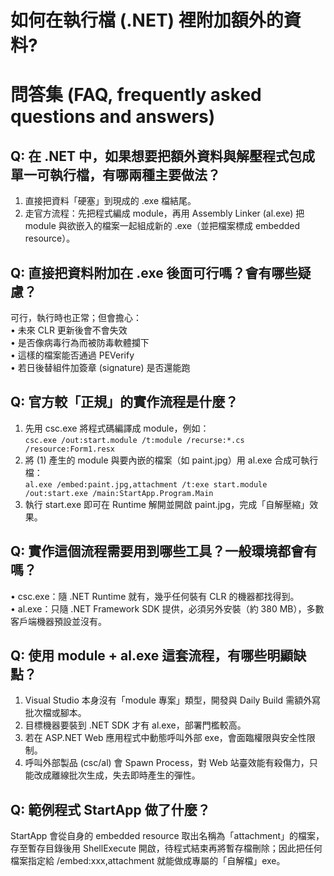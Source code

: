 # 如何在執行檔 (.NET) 裡附加額外的資料?

# 問答集 (FAQ, frequently asked questions and answers)

## Q: 在 .NET 中，如果想要把額外資料與解壓程式包成單一可執行檔，有哪兩種主要做法？
1. 直接把資料「硬塞」到現成的 .exe 檔結尾。  
2. 走官方流程：先把程式編成 module，再用 Assembly Linker (al.exe) 把 module 與欲嵌入的檔案一起組成新的 .exe（並把檔案標成 embedded resource）。

## Q: 直接把資料附加在 .exe 後面可行嗎？會有哪些疑慮？
可行，執行時也正常；但會擔心：  
• 未來 CLR 更新後會不會失效  
• 是否像病毒行為而被防毒軟體攔下  
• 這樣的檔案能否通過 PEVerify  
• 若日後替組件加簽章 (signature) 是否還能跑

## Q: 官方較「正規」的實作流程是什麼？
1. 先用 csc.exe 將程式碼編譯成 module，例如：  
   `csc.exe /out:start.module /t:module /recurse:*.cs /resource:Form1.resx`
2. 將 (1) 產生的 module 與要內嵌的檔案（如 paint.jpg）用 al.exe 合成可執行檔：  
   `al.exe /embed:paint.jpg,attachment /t:exe start.module /out:start.exe /main:StartApp.Program.Main`
3. 執行 start.exe 即可在 Runtime 解開並開啟 paint.jpg，完成「自解壓縮」效果。

## Q: 實作這個流程需要用到哪些工具？一般環境都會有嗎？
• csc.exe：隨 .NET Runtime 就有，幾乎任何裝有 CLR 的機器都找得到。  
• al.exe：只隨 .NET Framework SDK 提供，必須另外安裝（約 380 MB），多數客戶端機器預設並沒有。

## Q: 使用 module + al.exe 這套流程，有哪些明顯缺點？
1. Visual Studio 本身沒有「module 專案」類型，開發與 Daily Build 需額外寫批次檔或腳本。  
2. 目標機器要裝到 .NET SDK 才有 al.exe，部署門檻較高。  
3. 若在 ASP.NET Web 應用程式中動態呼叫外部 exe，會面臨權限與安全性限制。  
4. 呼叫外部製品 (csc/al) 會 Spawn Process，對 Web 站臺效能有殺傷力，只能改成離線批次生成，失去即時產生的彈性。

## Q: 範例程式 StartApp 做了什麼？
StartApp 會從自身的 embedded resource 取出名稱為「attachment」的檔案，存至暫存目錄後用 ShellExecute 開啟，待程式結束再將暫存檔刪除；因此把任何檔案指定給 /embed:xxx,attachment 就能做成專屬的「自解檔」exe。